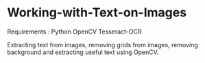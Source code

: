 # Working-with-Text-on-Images

Requirements : 
Python
OpenCV
Tesseract-OCR

 Extracting text from images, removing grids from images, removing background and extracting useful text using OpenCV.
